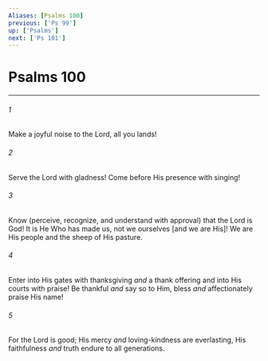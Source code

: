 ```yaml
---
Aliases: [Psalms 100]
previous: ['Ps 99']
up: ['Psalms']
next: ['Ps 101']
---
```

# Psalms 100

***














###### 1 






Make a joyful noise to the Lord, all you lands! 













###### 2 






Serve the Lord with gladness! Come before His presence with singing! 













###### 3 






Know (perceive, recognize, and understand with approval) that the Lord is God! It is He Who has made us, not we ourselves [and we are His]! We are His people and the sheep of His pasture. 













###### 4 






Enter into His gates with thanksgiving _and_ a thank offering and into His courts with praise! Be thankful _and_ say so to Him, bless _and_ affectionately praise His name! 













###### 5 






For the Lord is good; His mercy _and_ loving-kindness are everlasting, His faithfulness _and_ truth endure to all generations.
